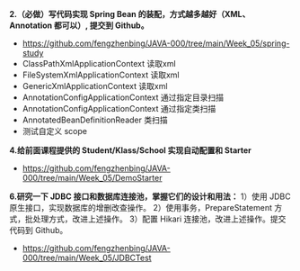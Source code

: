 **2.（必做）写代码实现 Spring Bean 的装配，方式越多越好（XML、Annotation 都可以）, 提交到 Github。**
- https://github.com/fengzhenbing/JAVA-000/tree/main/Week_05/spring-study
- ClassPathXmlApplicationContext 读取xml
- FileSystemXmlApplicationContext 读取xml
- GenericXmlApplicationContext 读取xml
- AnnotationConfigApplicationContext 通过指定目录扫描
- AnnotationConfigApplicationContext 通过指定类扫描
- AnnotatedBeanDefinitionReader  类扫描
- 测试自定义 scope

**4.给前面课程提供的 Student/Klass/School 实现自动配置和 Starter**
- https://github.com/fengzhenbing/JAVA-000/tree/main/Week_05/DemoStarter

**6.研究一下 JDBC 接口和数据库连接池，掌握它们的设计和用法：**
1）使用 JDBC 原生接口，实现数据库的增删改查操作。
2）使用事务，PrepareStatement 方式，批处理方式，改进上述操作。
3）配置 Hikari 连接池，改进上述操作。提交代码到 Github。
- https://github.com/fengzhenbing/JAVA-000/tree/main/Week_05/JDBCTest


